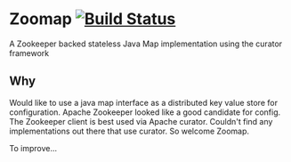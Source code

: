 # Zoomap [![Build Status](https://api.travis-ci.org/mcmoe/zoomap.png)](https://travis-ci.org/mcmoe/zoomap)


A Zookeeper backed stateless Java Map implementation using the curator framework

## Why

Would like to use a java map interface as a distributed key value store for configuration.
Apache Zookeeper looked like a good candidate for config.
The Zookeeper client is best used via Apache curator.
Couldn't find any implementations out there that use curator.
So welcome Zoomap.

To improve...
